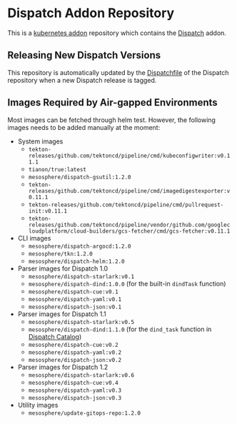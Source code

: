 # Dispatch Addon Repository

This is a [kubernetes addon](https://github.com/mesosphere/kubeaddons) repository which contains the [Dispatch](https://github.com/mesosphere/dispatch) addon.

## Releasing New Dispatch Versions

This repository is automatically updated by the [Dispatchfile](https://github.com/mesosphere/dispatch/blob/dev/Dispatchfile) of the Dispatch repository
when a new Dispatch release is tagged.

## Images Required by Air-gapped Environments

Most images can be fetched through helm test. However, the following images needs to be added manually at the moment:

- System images
  - `tekton-releases/github.com/tektoncd/pipeline/cmd/kubeconfigwriter:v0.11.1`
  - `tianon/true:latest`
  - `mesosphere/dispatch-gsutil:1.2.0`
  - `tekton-releases/github.com/tektoncd/pipeline/cmd/imagedigestexporter:v0.11.1`
  - `tekton-releases/github.com/tektoncd/pipeline/cmd/pullrequest-init:v0.11.1`
  - `tekton-releases/github.com/tektoncd/pipeline/vendor/github.com/googlecloudplatform/cloud-builders/gcs-fetcher/cmd/gcs-fetcher:v0.11.1`
- CLI images
  - `mesosphere/dispatch-argocd:1.2.0`
  - `mesosphere/tkn:1.2.0`
  - `mesosphere/dispatch-helm:1.2.0`
- Parser images for Dispatch 1.0
  - `mesosphere/dispatch-starlark:v0.1`
  - `mesosphere/dispatch-dind:1.0.0` (for the built-in `dindTask` function)
  - `mesosphere/dispatch-cue:v0.1`
  - `mesosphere/dispatch-yaml:v0.1`
  - `mesosphere/dispatch-json:v0.1`
- Parser images for Dispatch 1.1
  - `mesosphere/dispatch-starlark:v0.5`
  - `mesosphere/dispatch-dind:1.1.0` (for the `dind_task` function in [Dispatch Catalog](https://github.com/mesosphere/dispatch-catalog))
  - `mesosphere/dispatch-cue:v0.2`
  - `mesosphere/dispatch-yaml:v0.2`
  - `mesosphere/dispatch-json:v0.2`
- Parser images for Dispatch 1.2
  - `mesosphere/dispatch-starlark:v0.6`
  - `mesosphere/dispatch-cue:v0.4`
  - `mesosphere/dispatch-yaml:v0.3`
  - `mesosphere/dispatch-json:v0.3`
- Utility images
  - `mesosphere/update-gitops-repo:1.2.0`
